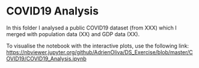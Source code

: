 # COVID19 Analysis

In this folder I analysed a public COVID19 dataset (from XXX) which I merged with population data (XX) and GDP data (XX).

To visualise the notebook with the interactive plots, use the following link: 
https://nbviewer.jupyter.org/github/AdrienOliva/DS_Exercise/blob/master/COVID19/COVID19_Analysis.ipynb
